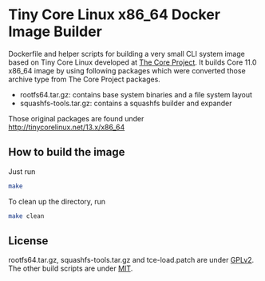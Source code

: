 Tiny Core Linux x86\_64 Docker Image Builder
============================================

Dockerfile and helper scripts for building a very small CLI system image based
on Tiny Core Linux developed at [The Core Project](http://tinycorelinux.net).
It builds Core 11.0 x86\_64 image by using following packages which were
converted those archive type from The Core Project packages.

- rootfs64.tar.gz: contains base system binaries and a file system layout
- squashfs-tools.tar.gz: contains a squashfs builder and expander

Those original packages are found under http://tinycorelinux.net/13.x/x86_64

## How to build the image

Just run

```bash
make
```

To clean up the directory, run

```bash
make clean
```

## License

rootfs64.tar.gz, squashfs-tools.tar.gz and tce-load.patch are under
[GPLv2](http://www.gnu.org/licenses/gpl-2.0.html). The other build scripts are
under [MIT](LICENSE).
